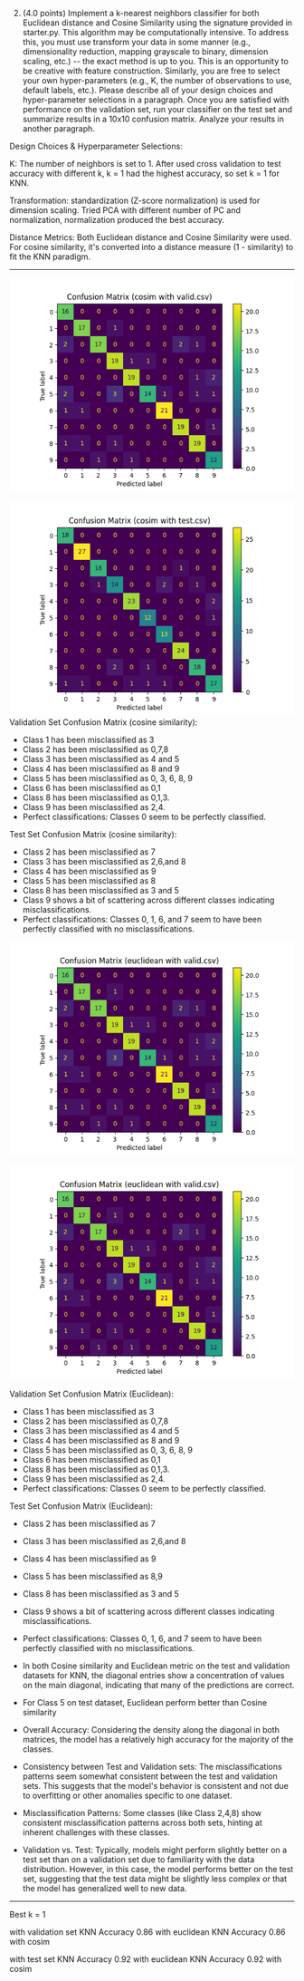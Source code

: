 2. (4.0 points) Implement a k-nearest neighbors classifier for both Euclidean distance and
Cosine Similarity using the signature provided in starter.py. This algorithm may be
computationally intensive. To address this, you must use transform your data in some
manner (e.g., dimensionality reduction, mapping grayscale to binary, dimension scaling,
etc.) -- the exact method is up to you. This is an opportunity to be creative with feature
construction. Similarly, you are free to select your own hyper-parameters (e.g., K, the
number of observations to use, default labels, etc.). Please describe all of your design
choices and hyper-parameter selections in a paragraph. Once you are satisfied with
performance on the validation set, run your classifier on the test set and summarize results in
a 10x10 confusion matrix. Analyze your results in another paragraph.


Design Choices & Hyperparameter Selections:

K: The number of neighbors is set to 1. After used cross validation to test accuracy with different k, k = 1 had the highest accuracy, so set k = 1 for KNN.

Transformation: standardization (Z-score normalization) is used for dimension scaling. Tried PCA with different number of PC and normalization, normalization produced the best accuracy.

Distance Metrics: Both Euclidean distance and Cosine Similarity were used. For cosine similarity, it's converted into a distance measure (1 - similarity) to fit the KNN paradigm.

------------------------------------------------------

![Confusion Matrix Cosim on Validation Set](confusion_matrix_cosim_valid.png)

![Confusion Matrix Cosim on  Test Set](confusion_matrix_cosim_test.png)
Validation Set Confusion Matrix (cosine similarity):
* Class 1 has been misclassified as 3
* Class 2 has been misclassified as 0,7,8
* Class 3 has been misclassified as 4 and 5
* Class 4 has been misclassified as 8 and 9
* Class 5 has been misclassified as 0, 3, 6, 8, 9
* Class 6 has been misclassified as 0,1
* Class 8 has been misclassified as 0,1,3.
* Class 9 has been misclassified as 2,4.
* Perfect classifications: Classes 0 seem to be perfectly classified.

Test Set Confusion Matrix (cosine similarity):
* Class 2 has been misclassified as 7
* Class 3  has been misclassified  as 2,6,and 8
* Class 4 has been misclassified as 9
* Class 5 has been misclassified as 8
* Class 8 has been misclassified  as 3 and 5
* Class 9 shows a bit of scattering across different classes indicating misclassifications.
* Perfect classifications: Classes 0, 1, 6, and 7 seem to have been perfectly classified with no misclassifications.

![Confusion Matrix Euclidean on Test Set](confusion_matrix_euclidean_valid.png)

![Confusion Matrix Euclidean on Validation Set](confusion_matrix_euclidean_valid.png)

Validation Set Confusion Matrix (Euclidean):
* Class 1 has been misclassified as 3
* Class 2 has been misclassified as 0,7,8
* Class 3 has been misclassified as 4 and 5
* Class 4 has been misclassified as 8 and 9
* Class 5 has been misclassified as 0, 3, 6, 8, 9
* Class 6 has been misclassified as 0,1
* Class 8 has been misclassified as 0,1,3.
* Class 9 has been misclassified as 2,4.
* Perfect classifications: Classes 0 seem to be perfectly classified.

Test Set Confusion Matrix (Euclidean):
* Class 2 has been misclassified as 7
* Class 3  has been misclassified  as 2,6,and 8
* Class 4 has been misclassified as 9
* Class 5 has been misclassified as 8,9
* Class 8 has been misclassified  as 3 and 5
* Class 9 shows a bit of scattering across different classes indicating misclassifications.
* Perfect classifications: Classes 0, 1, 6, and 7 seem to have been perfectly classified with no misclassifications.

* In both Cosine similarity and Euclidean metric on the test and validation datasets for KNN, the diagonal entries show a concentration of values on the main diagonal, indicating that many of the predictions are correct.
* For Class 5 on test dataset, Euclidean perform better than Cosine similarity 
* Overall Accuracy: Considering the density along the diagonal in both matrices, the model has a relatively high accuracy for the majority of the classes.
* Consistency between Test and Validation sets: The misclassifications patterns seem somewhat consistent between the test and validation sets. This suggests that the model's behavior is consistent and not due to overfitting or other anomalies specific to one dataset.
* Misclassification Patterns: Some classes (like Class 2,4,8) show consistent misclassification patterns across both sets, hinting at inherent challenges with these classes.
* Validation vs. Test: Typically, models might perform slightly better on a test set than on a validation set due to familiarity with the data distribution. However, in this case, the model performs better on the test set, suggesting that the test data might be slightly less complex or that the model has generalized well to new data.

------------------------------------------------------
Best k = 1

with validation set
KNN Accuracy 0.86 with euclidean
KNN Accuracy 0.86 with cosim

with test set
KNN Accuracy 0.92 with euclidean
KNN Accuracy 0.92 with cosim

